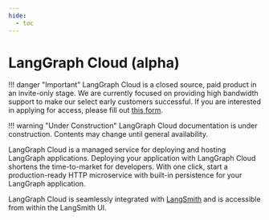 ```yaml
---
hide:
  - toc
---
```


# LangGraph Cloud (alpha)

!!! danger "Important"
    LangGraph Cloud is a closed source, paid product in an invite-only stage. We are currently focused on providing high bandwidth support to make our select early customers successful. If you are interested in applying for access, please fill out [this form](https://airtable.com/app5PiMJxXukqPLq3/pagveJsW7XOjDspqw/form).

!!! warning "Under Construction"
    LangGraph Cloud documentation is under construction. Contents may change until general availability.

LangGraph Cloud is a managed service for deploying and hosting LangGraph applications. Deploying your application with LangGraph Cloud shortens the time-to-market for developers. With one click, start a production-ready HTTP microservice with built-in persistence for your LangGraph application.

LangGraph Cloud is seamlessly integrated with [LangSmith](https://www.langchain.com/langsmith) and is accessible from within the LangSmith UI.
